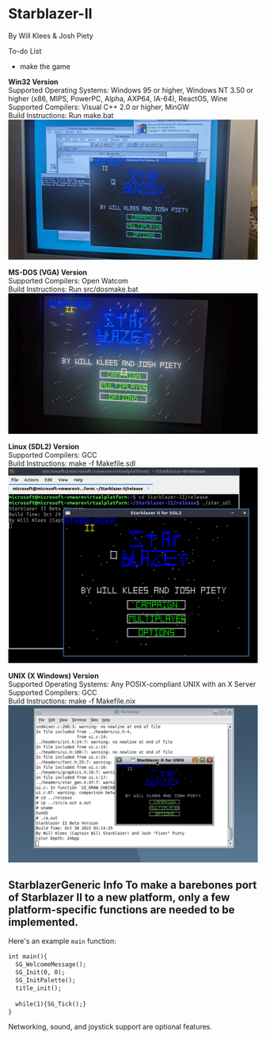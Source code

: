 # Starblazer-II
By Will Klees & Josh Piety

To-do List
- make the game

**Win32 Version**  
Supported Operating Systems: Windows 95 or higher, Windows NT 3.50 or higher (x86, MIPS, PowerPC, Alpha, AXP64, IA-64), ReactOS, Wine  
Supported Compilers: Visual C++ 2.0 or higher, MinGW  
Build Instructions: Run make.bat 
![image info](pics/win32.jpg) 

**MS-DOS (VGA) Version**  
Supported Compilers: Open Watcom  
Build Instructions: Run src/dosmake.bat
![image info](pics/dos.jpg)

**Linux (SDL2) Version**  
Supported Compilers: GCC  
Build Instructions: make -f Makefile.sdl
![image info](pics/sdl.png)  

**UNIX (X Windows) Version**  
Supported Operating Systems: Any POSIX-compliant UNIX with an X Server  
Supported Compilers: GCC  
Build Instructions: make -f Makefile.nix
![image info](pics/x.png)

StarblazerGeneric Info
To make a barebones port of Starblazer II to a new platform, only a few platform-specific functions are needed to be implemented.
- 

Here's an example ``main`` function:
```
int main(){
  SG_WelcomeMessage();
  SG_Init(0, 0);
  SG_InitPalette();
  title_init();

  while(1){SG_Tick();}
}
```

Networking, sound, and joystick support are optional features.
